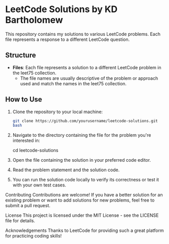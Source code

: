 
# LeetCode Solutions by KD Bartholomew 

This repository contains my solutions to various LeetCode problems. Each file represents a response to a different LeetCode question.

## Structure

- **Files**: Each file represents a solution to a different LeetCode problem in the leet75 collection.
  - The file names are usually descriptive of the problem or approach used and match the names in the leet75 collection.

## How to Use

1. Clone the repository to your local machine:

   ```bash
   git clone https://github.com/yourusername/leetcode-solutions.git
   bash
2. Navigate to the directory containing the file for the problem you're interested in:

    cd leetcode-solutions

3. Open the file containing the solution in your preferred code editor.

4. Read the problem statement and the solution code.

5. You can run the solution code locally to verify its correctness or test it with your own test cases.

Contributing
Contributions are welcome! If you have a better solution for an existing problem or want to add solutions for new problems, feel free to submit a pull request.

License
This project is licensed under the MIT License - see the LICENSE file for details.

Acknowledgements
Thanks to LeetCode for providing such a great platform for practicing coding skills!


